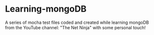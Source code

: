 # Learning-mongoDB
A series of mocha test files coded and created while learning mongoDB from the YouTube channel: "The Net Ninja" with some personal touch!
